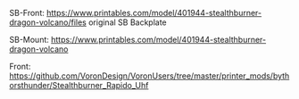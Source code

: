 SB-Front: https://www.printables.com/model/401944-stealthburner-dragon-volcano/files 
original SB Backplate

SB-Mount: https://www.printables.com/model/401944-stealthburner-dragon-volcano

Front: https://github.com/VoronDesign/VoronUsers/tree/master/printer_mods/bythorsthunder/Stealthburner_Rapido_Uhf

